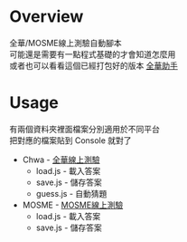 # Overview
全華/MOSME線上測驗自動腳本\
可能還是需要有一點程式基礎的才會知道怎麼用\
或者也可以看看這個已經打包好的版本 [全華助手](https://github.com/dada878/chwa-helper)

# Usage
有兩個資料夾裡面檔案分別適用於不同平台\
把對應的檔案貼到 Console 就對了
- Chwa - [全華線上測驗](http://exam.chwa.com.tw/CHWA_EXAM/student.html#/login)
  - load.js - 載入答案
  - save.js - 儲存答案
  - guess.js - 自動猜題
- MOSME - [MOSME線上測驗](https://www.mosme.net/?roletype=student)
  - load.js - 載入答案
  - save.js - 儲存答案
